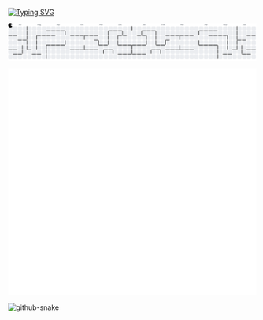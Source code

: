 <!-- Introduction -->
[![Typing SVG](https://readme-typing-svg.herokuapp.com?font=Fira+Code&size=34&pause=1000&color=E1983C&width=1000&height=60&lines=Hi%2C+I'm+Lara+Morningstar+(Full+Stack+Developer))](https://git.io/typing-svg)

<picture>
  <source media="(prefers-color-scheme: dark)" srcset="https://raw.githubusercontent.com/larajmorningstar/larajmorningstar/output/pacman-contribution-graph-dark.svg">
  <source media="(prefers-color-scheme: light)" srcset="https://raw.githubusercontent.com/larajmorningstar/larajmorningstar/output/pacman-contribution-graph.svg">
  <img alt="pacman contribution graph" src="https://raw.githubusercontent.com/larajmorningstar/larajmorningstar/output/pacman-contribution-graph.svg">
</picture>

![Metrics](/github-metrics.svg)

<picture>
  <source media="(prefers-color-scheme: dark)" srcset="https://raw.githubusercontent.com/larajmorningstar/larajmorningstar/output/github-snake-dark.svg" />
  <source media="(prefers-color-scheme: light)" srcset="https://raw.githubusercontent.com/larajmorningstar/larajmorningstar/output/github-snake.svg" />
  <img alt="github-snake" src="https://raw.githubusercontent.com/larajmorningstar/larajmorningstar/output/github-snake.svg" />
</picture>
